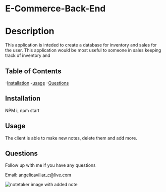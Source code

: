 # E-Commerce-Back-End

# Description

   This application is inteded to create a database for inventory and sales for the user. This application would be most useful to someone in sales keeping track of inventory and 

## Table of Contents

   -[Installation](#Installation)
   -[usage](#Usage)
   -[Questions](#Questions)
 
## Installation

   NPM i, npm start

## Usage

   The client is able to make new notes, delete them and add more.


## Questions

   Follow up with me if you have any questions
        
   Email: angelicavillar_c@live.com

![notetaker image with added note](./assets/images/notetaker.png)
   



